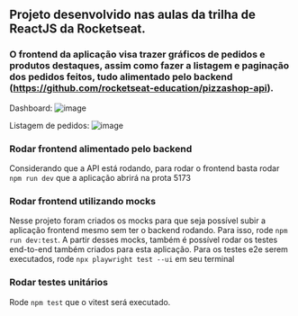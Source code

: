 ## Projeto desenvolvido nas aulas da trilha de ReactJS da Rocketseat.

### O frontend da aplicação visa trazer gráficos de pedidos e produtos destaques, assim como fazer a listagem e paginação dos pedidos feitos, tudo alimentado pelo backend (https://github.com/rocketseat-education/pizzashop-api).

Dashboard:
![image](https://github.com/gabe-brum/market-frontend/assets/52430344/c2c8707d-c61f-4c7c-9faa-c7c1bf6db91a)

Listagem de pedidos:
![image](https://github.com/gabe-brum/market-frontend/assets/52430344/3626d642-1214-4547-81b9-ac39a0004c31)

### Rodar frontend alimentado pelo backend
Considerando que a API está rodando, para rodar o frontend basta rodar `npm run dev` que a aplicação abrirá na prota 5173

### Rodar frontend utilizando mocks
Nesse projeto foram criados os mocks para que seja possível subir a aplicação frontend mesmo sem ter o backend rodando. Para isso, rode `npm run dev:test`.
A partir desses mocks, também é possível rodar os testes end-to-end também criados para esta aplicação. Para os testes e2e serem executados, rode `npx playwright test --ui` em seu terminal

### Rodar testes unitários
Rode `npm test` que o vitest será executado.
